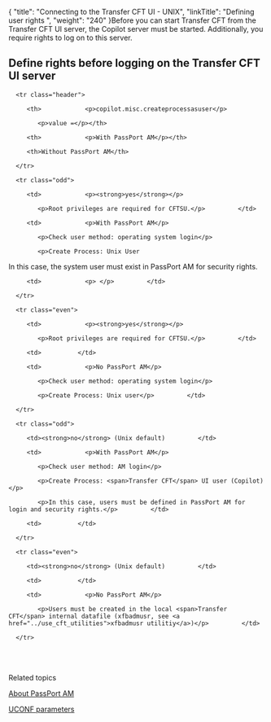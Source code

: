 {
    "title": "Connecting to the Transfer CFT UI  - UNIX",
    "linkTitle": "Defining user rights ",
    "weight": "240"
}Before you can start Transfer CFT from the Transfer CFT UI server, the Copilot server must be started. Additionally, you require rights to log on to this server.

## <span id="Define rights before logging on the CFT Navigator server"></span>Define rights before logging on the Transfer CFT UI server

<table data-cellspacing="0">
   <thead>
      <tr class="header">
         <th>            <p>copilot.misc.createprocessasuser</p>
            <p>value =</p></th>
         <th>            <p>With PassPort AM</p></th>
         <th>Without PassPort AM</th>
      </tr>
   </thead>
   <tbody>
      <tr class="odd">
         <td>            <p><strong>yes</strong></p>
            <p>Root privileges are required for CFTSU.</p>         </td>
         <td>            <p>With PassPort AM</p>
            <p>Check user method: operating system login</p>
            <p>Create Process: Unix User
In this case, the system user must exist in PassPort AM for security rights.</p>         </td>
         <td>            <p> </p>         </td>
      </tr>
      <tr class="even">
         <td>            <p><strong>yes</strong></p>
            <p>Root privileges are required for CFTSU.</p>         </td>
         <td>          </td>
         <td>            <p>No PassPort AM</p>
            <p>Check user method: operating system login</p>
            <p>Create Process: Unix user</p>         </td>
      </tr>
      <tr class="odd">
         <td><strong>no</strong> (Unix default)         </td>
         <td>            <p>With PassPort AM</p>
            <p>Check user method: AM login</p>
            <p>Create Process: <span>Transfer CFT</span> UI user (Copilot)</p>
            <p>In this case, users must be defined in PassPort AM for login and security rights.</p>         </td>
         <td>          </td>
      </tr>
      <tr class="even">
         <td><strong>no</strong> (Unix default)         </td>
         <td>          </td>
         <td>            <p>No PassPort AM</p>
            <p>Users must be created in the local <span>Transfer CFT</span> internal datafile (xfbadmusr, see <a href="../use_cft_utilities">xfbadmusr utilitiy</a>)</p>         </td>
      </tr>
   </tbody>
</table>

 

Related topics

[About PassPort AM](../internal_access_mgt/About_PassPort_am.htm)

[UCONF parameters](../uconf/uconf_parameters.htm)
